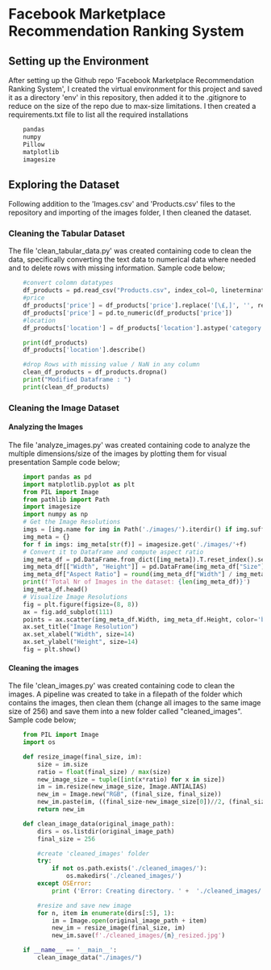 # Facebook Marketplace Recommendation Ranking System

## Setting up the Environment
After setting up the Github repo 'Facebook Marketplace Recommendation Ranking System', I created the virtual environment for this project and saved it as a directory 'env' in this repository, then added it to the .gitignore to reduce on the size of the repo due to max-size limitations.
I then created a requirements.txt file to list all the required installations
```python
    pandas
    numpy
    Pillow
    matplotlib
    imagesize
```
## Exploring the Dataset
Following addition to the 'Images.csv' and 'Products.csv' files to the repository and importing of the images folder, I then cleaned the dataset. 

### Cleaning the Tabular Dataset
The file 'clean_tabular_data.py' was created containing code to clean the data, specifically converting the text data to numerical data where needed and to delete rows with missing information.
Sample code below;
```python
    #convert colomn datatypes
    df_products = pd.read_csv("Products.csv", index_col=0, lineterminator='\n')
    #price
    df_products['price'] = df_products['price'].replace('[\£,]', '', regex=True).astype(float)
    df_products['price'] = pd.to_numeric(df_products['price'])
    #location
    df_products['location'] = df_products['location'].astype('category')

    print(df_products)
    df_products['location'].describe()

    #drop Rows with missing value / NaN in any column
    clean_df_products = df_products.dropna()
    print("Modified Dataframe : ")
    print(clean_df_products)
```
### Cleaning the Image Dataset
#### Analyzing the Images
The file 'analyze_images.py' was created containing code to analyze the multiple dimensions/size of the images by plotting them for visual presentation
Sample code below;
```python
    import pandas as pd
    import matplotlib.pyplot as plt
    from PIL import Image
    from pathlib import Path
    import imagesize
    import numpy as np
    # Get the Image Resolutions
    imgs = [img.name for img in Path('./images/').iterdir() if img.suffix == ".jpg"]
    img_meta = {}
    for f in imgs: img_meta[str(f)] = imagesize.get('./images/'+f)
    # Convert it to Dataframe and compute aspect ratio
    img_meta_df = pd.DataFrame.from_dict([img_meta]).T.reset_index().set_axis(['FileName', 'Size'], axis='columns', copy=False)
    img_meta_df[["Width", "Height"]] = pd.DataFrame(img_meta_df["Size"].tolist(), index=img_meta_df.index)
    img_meta_df["Aspect Ratio"] = round(img_meta_df["Width"] / img_meta_df["Height"], 2)
    print(f'Total Nr of Images in the dataset: {len(img_meta_df)}')
    img_meta_df.head()
    # Visualize Image Resolutions
    fig = plt.figure(figsize=(8, 8))
    ax = fig.add_subplot(111)
    points = ax.scatter(img_meta_df.Width, img_meta_df.Height, color='blue', alpha=0.5, s=img_meta_df["Aspect Ratio"]*100, picker=True)
    ax.set_title("Image Resolution")
    ax.set_xlabel("Width", size=14)
    ax.set_ylabel("Height", size=14)
    fig = plt.show()
```
#### Cleaning the images
The file 'clean_images.py' was created containing code to clean the images. A pipeline was created to take in a filepath of the folder which contains the images, then clean them (change all images to the same image size of 256) and save them into a new folder called "cleaned_images".
Sample code below;
```python
    from PIL import Image
    import os

    def resize_image(final_size, im):
        size = im.size
        ratio = float(final_size) / max(size)
        new_image_size = tuple([int(x*ratio) for x in size])
        im = im.resize(new_image_size, Image.ANTIALIAS)
        new_im = Image.new("RGB", (final_size, final_size))
        new_im.paste(im, ((final_size-new_image_size[0])//2, (final_size-new_image_size[1])//2))
        return new_im

    def clean_image_data(original_image_path):
        dirs = os.listdir(original_image_path)
        final_size = 256

        #create 'cleaned_images' folder
        try:
            if not os.path.exists('./cleaned_images/'):
                os.makedirs('./cleaned_images/')
        except OSError:
            print ('Error: Creating directory. ' +  './cleaned_images/')

        #resize and save new image
        for n, item in enumerate(dirs[:5], 1):
            im = Image.open(original_image_path + item)
            new_im = resize_image(final_size, im)
            new_im.save(f'./cleaned_images/{n}_resized.jpg')

    if __name__ == '__main__':    
        clean_image_data("./images/")
```      